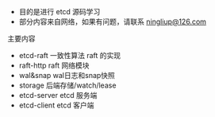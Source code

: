 * 目的是进行 etcd 源码学习
* 部分内容来自网络，如果有问题，请联系 ningliup@126.com

主要内容
* etcd-raft  一致性算法 raft 的实现 
* raft-http  raft 网络模块
* wal&snap   wal日志和snap快照
* storage    后端存储/watch/lease
* etcd-server etcd 服务端
* etcd-client etcd 客户端
